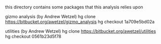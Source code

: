 this directory contains some packages that this analysis relies upon

gizmo analysis (by Andrew Wetzel)
hg clone https://bitbucket.org/awetzel/gizmo_analysis
hg checkout 1a709e5bd02a

utilities (by Andrew Wetzel)
hg clone https://bitbucket.org/awetzel/utilities
hg checkout 0561b23d5f78
